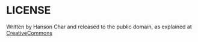 
LICENSE
=======

Written by Hanson Char and released to the public domain, as explained at
<a href=http://creativecommons.org/licenses/publicdomain>CreativeCommons</a>

